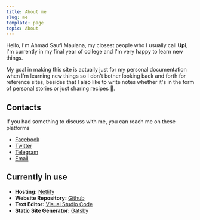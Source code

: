 ```yaml
---
title: About me
slug: me
template: page
topic: About
---
```


Hello, I'm Ahmad Saufi Maulana, my closest people who I usually call **Upi**, I'm currently in my final year of college and I'm very happy to learn new things.

My goal in making this site is actually just for my personal documentation when I'm learning new things so I don't bother looking back and forth for reference sites, besides that I also like to write notes whether it's in the form of personal stories or just sharing recipes 🍕.

## Contacts

If you had something to discuss with me, you can reach me on these platforms

- [Facebook](https://facebook.com/azemoning)
- [Twitter](https://facebook.com/azemoning)
- [Telegram](https://t.me/azemoning)
- [Email](mailto:ahmadsaufimaulana@gmail.com)

## Currently in use

- **Hosting:** [Netlify](https://netlify.com)
- **Website Repository:** [Github](https://github.com)
- **Text Editor:** [Visual Studio Code](https://code.visualstudio.com/)
- **Static Site Generator:** [Gatsby](https://gatsbyjs.org)
